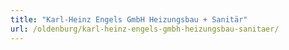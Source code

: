 ```yaml
---
title: "Karl-Heinz Engels GmbH Heizungsbau + Sanitär"
url: /oldenburg/karl-heinz-engels-gmbh-heizungsbau-sanitaer/
---
```

